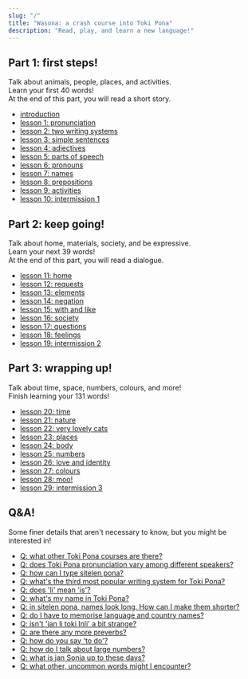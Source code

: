 ```yaml
---
slug: "/"
title: "Wasona: a crash course into Toki Pona"
description: "Read, play, and learn a new language!"
---
```

## Part 1: first steps!

Talk about animals, people, places, and activities.  
Learn your first 40 words!  
At the end of this part, you will read a short story.

* [introduction](en/00)
* [lesson 1: pronunciation](en/01)
* [lesson 2: two writing systems](en/02)
* [lesson 3: simple sentences](en/03)
* [lesson 4: adjectives](en/04)
* [lesson 5: parts of speech](en/05)
* [lesson 6: pronouns](en/06)
* [lesson 7: names](en/07)
* [lesson 8: prepositions](en/08)
* [lesson 9: activities](en/09)
* [lesson 10: intermission 1](en/10)

## Part 2: keep going!

Talk about home, materials, society, and be expressive.  
Learn your next 39 words!  
At the end of this part, you will read a dialogue.

* [lesson 11: home](en/11)
* [lesson 12: requests](en/12)
* [lesson 13: elements](en/13)
* [lesson 14: negation](en/14)
* [lesson 15: with and like](en/15)
* [lesson 16: society](en/16)
* [lesson 17: questions](en/17)
* [lesson 18: feelings](en/18)
* [lesson 19: intermission 2](en/19)

## Part 3: wrapping up!

Talk about time, space, numbers, colours, and more!  
Finish learning your 131 words!

* [lesson 20: time](en/20)
* [lesson 21: nature](en/21)
* [lesson 22: very lovely cats](en/22)
* [lesson 23: places](en/23)
* [lesson 24: body](en/24)
* [lesson 25: numbers](en/25)
* [lesson 26: love and identity](en/26)
* [lesson 27: colours](en/27)
* [lesson 28: moo!](en/28)
* [lesson 29: intermission 3](en/29)

## Q&A!

Some finer details that aren't necessary to know, but you might be interested in!

* [Q: what other Toki Pona courses are there?](en/other-courses)
* [Q: does Toki Pona pronunciation vary among different speakers?](en/sound-variation)
* [Q: how can I type sitelen pona?](en/fonts)
* [Q: what's the third most popular writing system for Toki Pona?](en/sitelen-sitelen)
* [Q: does 'li' mean 'is'?](en/li-and-is)
* [Q: what's my name in Toki Pona?](en/make-a-name)
* [Q: in sitelen pona, names look long. How can I make them shorter?](en/simpler-cartouches)
* [Q: do I have to memorise language and country names?](en/languages-countries)
* [Q: isn't 'jan li toki Inli' a bit strange?](en/named-verbs)
* [Q: are there any more preverbs?](en/more-preverbs)
* [Q: how do you say 'to do'?](en/doing)
* [Q: how do I talk about large numbers?](en/large-numbers)
* [Q: what is jan Sonja up to these days?](en/jan-sonja)
* [Q: what other, uncommon words might I encounter?](en/uncommon-words)
